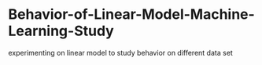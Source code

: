 # Behavior-of-Linear-Model-Machine-Learning-Study
experimenting on linear model to study behavior on  different data set

